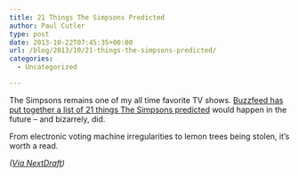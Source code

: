 ```yaml
---
title: 21 Things The Simpsons Predicted
author: Paul Cutler
type: post
date: 2013-10-22T07:45:35+00:00
url: /blog/2013/10/21-things-the-simpsons-predicted/
categories:
  - Uncategorized

---
```

The Simpsons remains one of my all time favorite TV shows. [Buzzfeed has put together a list of 21 things The Simpsons predicted][1] would happen in the future &#8211; and bizarrely, did.

From electronic voting machine irregularities to lemon trees being stolen, it&#8217;s worth a read.

_([Via NextDraft][2])_

 [1]: http://www.buzzfeed.com/jenlewis/21-times-the-simpsons-bizarrely-predicted-the-future
 [2]: http://nextdraft.com/archives/n20131016/the-bottom-of-the-news/